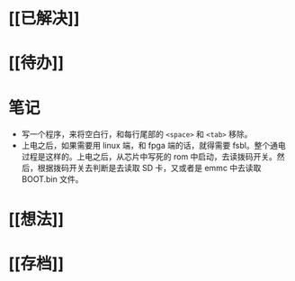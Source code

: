 # [[已解决]]

# [[待办]]

# 笔记
- 写一个程序，来将空白行，和每行尾部的 `<space>` 和 `<tab>` 移除。
- 上电之后，如果需要用 linux 端，和 fpga 端的话，就得需要 fsbl。整个通电过程是这样的。上电之后，从芯片中写死的 rom 中启动，去读拨码开关。然后，根据拨码开关去判断是去读取 SD 卡，又或者是 emmc 中去读取 BOOT.bin 文件。

# [[想法]]

# [[存档]]